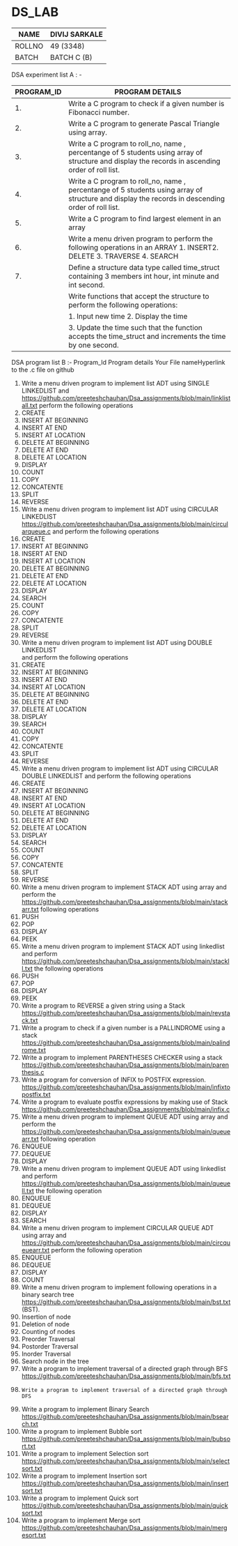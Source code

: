 # DS_LAB
| NAME      | DIVIJ SARKALE |
|-----------|---------------|
| ROLLNO    | 49 (3348)     |
| BATCH     | BATCH C (B)   |


DSA experiment list A : -

|PROGRAM_ID |	PROGRAM DETAILS	                                                                                                                                  |
|-----------|---------------------------------------------------------------------------------------------------------------------------------------------------|
|1.	        | Write a C program to check if a given number is Fibonacci number.	                                                                                | 
|2.	        | Write a C program to generate Pascal Triangle using array.	                                                                                      | 
|3.	        | Write a C program to roll_no, name , percentange of 5 students using array of structure and display the records in ascending order of roll list.	|
|4.	        | Write a C program to roll_no, name , percentange of 5 students using array of structure and display the records in descending order of roll list.	|
|5.	        | Write a C program to find largest element in an array                                                                                             |     
|6.	        | Write a menu driven program to perform the following operations in an ARRAY 1. INSERT2. DELETE 3. TRAVERSE 4. SEARCH	                            |
|7.	        | Define a structure data type called time_struct containing 3 members int hour, int minute and int second.                                         |
|           | Write functions that accept the structure to perform the following operations:                                                                    |       
|           | 1. Input new time	   2. Display the time	                                                                                                        |       
|           | 3. Update the time such that the function accepts the time_struct and increments the  time by one second.		                                      |        |8.         |	Write a function that compares two arrays and returns 1 if they are identical and 0 otherwise.	                                                 | 


DSA program list B :-
Program_Id	Program details	Your File nameHyperlink to the .c file on github
1.	Write a menu driven program to implement list ADT using SINGLE LINKEDLIST and	https://github.com/preeteshchauhan/Dsa_assignments/blob/main/linklistall.txt
perform the following operations	
1. CREATE	
2. INSERT AT BEGINNING	
3. INSERT AT END	
4. INSERT AT LOCATION	
5. DELETE AT BEGINNING	
6. DELETE AT END	
7. DELETE AT LOCATION	
8. DISPLAY	
10. COUNT	
11. COPY	
12. CONCATENTE	
13. SPLIT	
14. REVERSE	
2.	Write a menu driven program to implement list ADT using CIRCULAR LINKEDLIST	https://github.com/preeteshchauhan/Dsa_assignments/blob/main/circularqueue.c
and perform the following operations	
1. CREATE	
2. INSERT AT BEGINNING	
3. INSERT AT END	
4. INSERT AT LOCATION	
5. DELETE AT BEGINNING	
6. DELETE AT END	
7. DELETE AT LOCATION	
8. DISPLAY	
9. SEARCH	
10. COUNT	
11. COPY	
12. CONCATENTE	
13. SPLIT	
14. REVERSE	
3.	Write a menu driven program to implement list ADT using DOUBLE LINKEDLIST	
and perform the following operations	
1. CREATE	
2. INSERT AT BEGINNING	
3. INSERT AT END	
4. INSERT AT LOCATION	
5. DELETE AT BEGINNING	
6. DELETE AT END	
7. DELETE AT LOCATION	
8. DISPLAY	
9. SEARCH	
10. COUNT	
11. COPY	
12. CONCATENTE	
13. SPLIT	
14. REVERSE	
4.	Write a menu driven program to implement list ADT using CIRCULAR DOUBLE	
LINKEDLIST and perform the following operations	
1. CREATE	
2. INSERT AT BEGINNING	
3. INSERT AT END	
4. INSERT AT LOCATION	
5. DELETE AT BEGINNING	
6. DELETE AT END	
7. DELETE AT LOCATION	
8. DISPLAY	
9. SEARCH	
10. COUNT	
11. COPY	
12. CONCATENTE	
13. SPLIT	
14. REVERSE	
5.	Write a menu driven program to implement STACK ADT using array and perform the	https://github.com/preeteshchauhan/Dsa_assignments/blob/main/stackarr.txt
following operations	
1. PUSH	
2. POP	
3. DISPLAY	
4. PEEK	
6.	Write a menu driven program to implement STACK ADT using linkedlist and perform	https://github.com/preeteshchauhan/Dsa_assignments/blob/main/stackll.txt
the following operations	
1. PUSH	
2. POP	
3. DISPLAY	
4. PEEK	
7.	Write a program to REVERSE a given string using a Stack	https://github.com/preeteshchauhan/Dsa_assignments/blob/main/revstack.txt
8.	Write a program to check if a given number is a PALLINDROME using a stack	https://github.com/preeteshchauhan/Dsa_assignments/blob/main/palindrome.txt
9.	Write a program to implement PARENTHESES CHECKER using a stack	https://github.com/preeteshchauhan/Dsa_assignments/blob/main/parenthesis.c
10.	Write a program for conversion of INFIX to POSTFIX expression.	https://github.com/preeteshchauhan/Dsa_assignments/blob/main/infixtopostfix.txt
11.	Write a program to evaluate postfix expressions by making use of Stack	https://github.com/preeteshchauhan/Dsa_assignments/blob/main/infix.c
12.	Write a menu driven program to implement QUEUE ADT using array and perform the	https://github.com/preeteshchauhan/Dsa_assignments/blob/main/queuearr.txt
following operation	
1. ENQUEUE	
2. DEQUEUE	
3. DISPLAY	
13.	Write a menu driven program to implement QUEUE ADT using linkedlist and perform	https://github.com/preeteshchauhan/Dsa_assignments/blob/main/queuell.txt
the following operation	
1. ENQUEUE	
2. DEQUEUE	
3. DISPLAY	
4. SEARCH	
14.	Write a menu driven program to implement CIRCULAR QUEUE ADT using array and	https://github.com/preeteshchauhan/Dsa_assignments/blob/main/circqueuearr.txt
perform the following operation	
1. ENQUEUE	
2. DEQUEUE	
3. DISPLAY	
4. COUNT	
15.	Write a menu driven program to implement following operations in a binary search tree	https://github.com/preeteshchauhan/Dsa_assignments/blob/main/bst.txt
(BST).	
1. Insertion of node	
2. Deletion of node	
3. Counting of nodes	
4. Preorder Traversal	
5. Postorder Traversal	
6. Inorder Traversal	
7. Search node in the tree	
16.	Write a program to implement traversal of a directed graph through BFS	https://github.com/preeteshchauhan/Dsa_assignments/blob/main/bfs.txt
17.		Write a program to implement traversal of a directed graph through DFS
18.	Write a program to implement Binary Search	https://github.com/preeteshchauhan/Dsa_assignments/blob/main/bsearch.txt
19.	Write a program to implement Bubble sort	https://github.com/preeteshchauhan/Dsa_assignments/blob/main/bubsort.txt
20.	Write a program to implement Selection sort	https://github.com/preeteshchauhan/Dsa_assignments/blob/main/selectsort.txt
21.	Write a program to implement Insertion sort	https://github.com/preeteshchauhan/Dsa_assignments/blob/main/insertsort.txt
22.	Write a program to implement Quick sort	https://github.com/preeteshchauhan/Dsa_assignments/blob/main/quicksort.txt
23.	Write a program to implement Merge sort	https://github.com/preeteshchauhan/Dsa_assignments/blob/main/mergesort.txt

